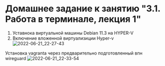 # Домашнее задание к занятию "3.1. Работа в терминале, лекция 1"

1. Уставнока виртуальной машины Debian 11.3 на HYPER-V
2. Включение вложенной виртуализиции Hyper-v
![2022-06-21_22-27-43](https://user-images.githubusercontent.com/106722971/175811993-6b8581b6-dc94-4131-887f-2287f68e695c.jpg)

Установка vagranta через предварительно подготовленный впн wireguard 
![2022-06-21_22-33-54](https://user-images.githubusercontent.com/106722971/175812081-868950b2-8415-45ae-8e05-5cc7778aec89.jpg)

